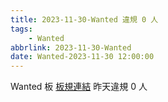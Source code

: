 ```yaml
---
title: 2023-11-30-Wanted 違規 0 人
tags:
    - Wanted
abbrlink: 2023-11-30-Wanted
date: Wanted-2023-11-30 12:00:00
---
```

Wanted 板 [板規連結](https://www.ptt.cc/bbs/Wanted/M.1608829773.A.D3B.html)
昨天違規 0 人
